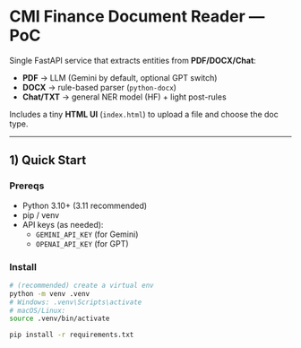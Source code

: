 # CMI Finance Document Reader — PoC

Single FastAPI service that extracts entities from **PDF/DOCX/Chat**:

- **PDF** → LLM (Gemini by default, optional GPT switch)
- **DOCX** → rule-based parser (`python-docx`)
- **Chat/TXT** → general NER model (HF) + light post-rules

Includes a tiny **HTML UI** (`index.html`) to upload a file and choose the doc type.

---

## 1) Quick Start

### Prereqs
- Python 3.10+ (3.11 recommended)
- pip / venv
- API keys (as needed):  
  - `GEMINI_API_KEY` (for Gemini)
  - `OPENAI_API_KEY` (for GPT)

### Install

```bash
# (recommended) create a virtual env
python -m venv .venv
# Windows: .venv\Scripts\activate
# macOS/Linux:
source .venv/bin/activate

pip install -r requirements.txt
